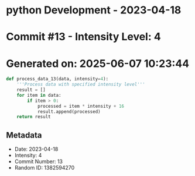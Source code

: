 ﻿# python Development - 2023-04-18
# Commit #13 - Intensity Level: 4
# Generated on: 2025-06-07 10:23:44
```python
def process_data_13(data, intensity=4):
    '''Process data with specified intensity level'''
    result = []
    for item in data:
        if item > 0:
            processed = item * intensity + 16
            result.append(processed)
    return result
```
## Metadata
- Date: 2023-04-18
- Intensity: 4
- Commit Number: 13
- Random ID: 1382594270
